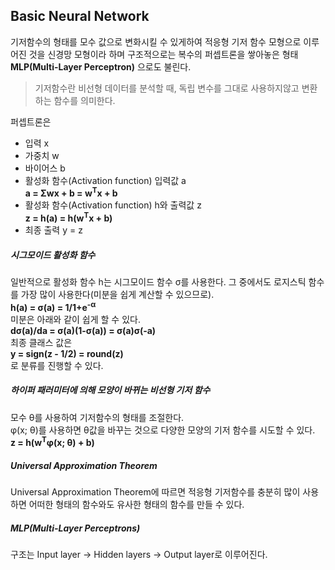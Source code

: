 ## Basic Neural Network

기저함수의 형태를 모수 값으로 변화시킬 수 있게하여 적응형 기저 함수 모형으로 이루어진 것을 신경망 모형이라 하며 구조적으로는 복수의 퍼셉트론을 쌓아놓은 형태 **MLP(Multi-Layer Perceptron)** 으로도 불린다.<br>

> 기저함수란 비선형 데이터를 분석할 때, 독립 변수를 그대로 사용하지않고 변환하는 함수를 의미한다.

퍼셉트론은
- 입력 x
- 가중치 w
- 바이어스 b
- 활성화 함수(Activation function) 입력값 a
  <br>
  **a = &Sigma;wx + b = w<sup>T</sup>x + b**
- 활성화 함수(Activation function) h와 출력값 z
  <br>
  **z = h(a) = h(w<sup>T</sup>x + b)**
- 최종 출력 y = z

##### 시그모이드 활성화 함수
일반적으로 활성화 함수 h는 시그모이드 함수 &sigma;를 사용한다. 그 중에서도 로지스틱 함수를 가장 많이 사용한다(미분을 쉽게 계산할 수 있으므로).<br>
**h(a) = &sigma;(a) = 1/1+e<sup>-&alpha;</sup>**
<br>
미분은 아래와 같이 쉽게 할 수 있다.<br>
**d&sigma;(a)/da = &sigma;(a)(1-&sigma;(a)) = &sigma;(a)&sigma;(-a)**
<br>
최종 클래스 값은
<br>
**y = sign(z - 1/2) = round(z)**
<br>
로 분류를 진행할 수 있다.

##### 하이퍼 패러미터에 의해 모양이 바뀌는 비선형 기저 함수
모수 &theta;를 사용하여 기저함수의 형태를 조절한다.
<br>
&phi;(x; &theta;)를 사용하면 &theta;값을 바꾸는 것으로 다양한 모양의 기저 함수를 시도할 수 있다.<br>
**z = h(w<sup>T</sup>&phi;(x; &theta;) + b)**

##### Universal Approximation Theorem
Universal Approximation Theorem에 따르면 적응형 기저함수를 충분히 많이 사용하면 어떠한 형태의 함수와도 유사한 형태의 함수를 만들 수 있다.

##### MLP(Multi-Layer Perceptrons)
구조는 Input layer -> Hidden layers -> Output layer로 이루어진다.
